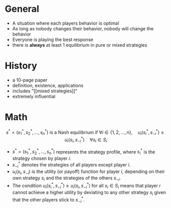 # General
- A situation where each players behavior is optimal
- As long as nobody changes their behavior, nobody will change the behavior
- Everyone is playing the best response
- there is **always** at least 1 equilibrium in pure or mixed strategies

# History
- a 10-page paper
- definition, existence, applications
- includes "[[mixed strategies]]"
- extremely influential

# Math
$$
s^* = (s_1^*, s_2^*, \dots, s_n^*) \text{ is a Nash equilibrium if }
\forall i \in \{1, 2, \dots, n\}, \quad u_i(s_i^*, s_{-i}^*) \geq u_i(s_i, s_{-i}^*) \quad \forall s_i \in S_i
$$
- $s^* = (s_1^*, s_2^*, \dots, s_n^*)$ represents the strategy profile, where $s_i^*$ is the strategy chosen by player $i$.
- $s_{-i}^*$ denotes the strategies of all players except player $i$.
-  $u_i(s_i, s_{-i})$ is the utility (or payoff) function for player $i$, depending on their own strategy $s_i$ and the strategies of the others $s_{-i}$.
- The condition $u_i(s_i^*, s_{-i}^*) \geq u_i(s_i, s_{-i}^*)$ for all $s_i \in S_i$ means that player $i$ cannot achieve a higher utility by deviating to any other strategy $s_i$ given that the other players stick to $s_{-i}^*$.
